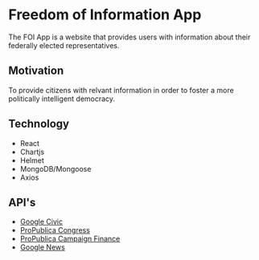 # Freedom of Information App
The FOI App is a website that provides users with information about their federally elected representatives.

## Motivation
To provide citizens with relvant information in order to foster a more politically intelligent democracy. 

## Technology
* React
* Chartjs
* Helmet
* MongoDB/Mongoose
* Axios

## API's
* [Google Civic](https://developers.google.com/civic-information/)
* [ProPublica Congress](https://www.propublica.org/datastore/api/propublica-congress-api)
* [ProPublica Campaign Finance](https://projects.propublica.org/api-docs/campaign-finance/)
* [Google News](https://newsapi.org/s/google-news-api)




